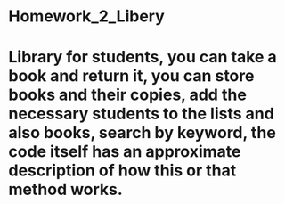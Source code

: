 # Homework_2_Libery
# Library for students, you can take a book and return it, you can store books and their copies, add the necessary students to the lists and also books, search by keyword, the code itself has an approximate description of how this or that method works.
